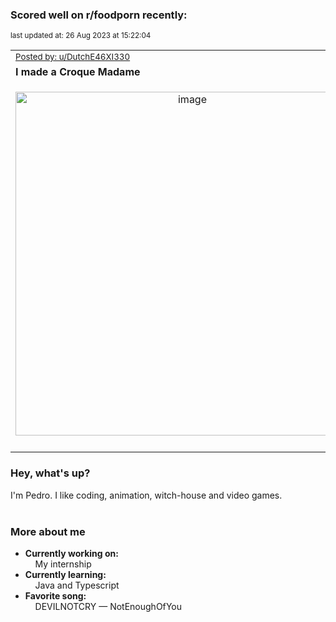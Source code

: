 ### Scored well on r/foodporn recently:

<p align="left"><sub>last updated at: 26 Aug 2023 at 15:22:04</sub></p>

|   |
| --- |
| <sub>[Posted by: u/DutchE46XI330][source]</sub> |
| **I made a Croque Madame** | 
|<p align="center"> <img alt="image" src="https://i.redd.it/lprg9vxfxbkb1.jpg" width="550" /> </p>|
|   |

### Hey, what's up?

I'm Pedro. I like coding, animation, witch-house and video games.<br><br>

### More about me
- **Currently working on:**  
&nbsp;&nbsp;&nbsp;&nbsp;My internship
- **Currently learning:**  
&nbsp;&nbsp;&nbsp;&nbsp;Java and Typescript
- **Favorite song:**  
&nbsp;&nbsp;&nbsp;&nbsp;DEVILNOTCRY — NotEnoughOfYou<br><br>

  



  
  
  
[linkedin]: https://linkedin.com/in/pedro-h-r-gomes-8a487b14a/
[gmail]: mailto:pilique11@gmail.com
[source]: https://reddit.com/r/FoodPorn/comments/161cpru/i_made_a_croque_madame/
[redditAPI]: https://www.reddit.com/dev/api/